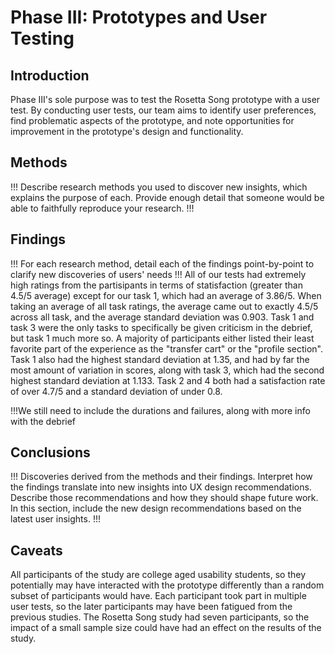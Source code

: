 # Phase III: Prototypes and User Testing

## Introduction

Phase III's sole purpose was to test the Rosetta Song prototype with a user test. By conducting user tests, our team aims to identify user preferences, find problematic aspects of the prototype, and note opportunities for improvement in the prototype's design and functionality.

## Methods

!!! Describe research methods you used to discover new insights, which explains the purpose of each. Provide enough detail that someone would be able to faithfully reproduce your research. !!!

## Findings

!!! For each research method, detail each of the findings point-by-point to clarify new discoveries of users' needs !!!
All of our tests had extremely high ratings from the partisipants in terms of statisfaction (greater than 4.5/5 average) except for our task 1, which had an average of 3.86/5. When taking an average of all task ratings, the average came out to exactly 4.5/5 across all task, and the average standard deviation was 0.903. Task 1 and task 3 were the only tasks to specifically be given criticism in the debrief, but task 1 much more so. A majority of participants either listed their least favorite part of the experience as the "transfer cart" or the "profile section". Task 1 also had the highest standard deviation at 1.35, and had by far the most amount of variation in scores, along with task 3, which had the second highest standard deviation at 1.133.  Task 2 and 4 both had a satisfaction rate of over 4.7/5 and a standard deviation of under 0.8.

!!!We still need to include the durations and failures, along with more info with the debrief


## Conclusions

!!! Discoveries derived from the methods and their findings. Interpret how the findings translate into new insights into UX design recommendations. Describe those recommendations and how they should shape future work. In this section, include the new design recommendations based on the latest user insights. !!!

## Caveats

All participants of the study are college aged usability students, so they potentially may have interacted with the prototype differently than a random subset of participants would have. Each participant took part in multiple user tests, so the later participants may have been fatigued from the previous studies. The Rosetta Song study had seven participants, so the impact of a small sample size could have had an effect on the results of the study.
